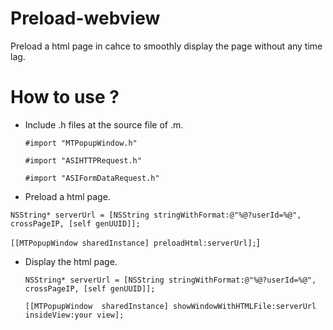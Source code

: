 # Preload-webview
 Preload a html page in cahce to smoothly display the page without any time lag. 
 

# How to use ? 

- Include .h files at the source file of .m.

  `#import "MTPopupWindow.h"`

  `#import "ASIHTTPRequest.h"`

  `#import "ASIFormDataRequest.h"`
  

- Preload a html page. 

 `NSString* serverUrl = [NSString stringWithFormat:@"%@?userId=%@", crossPageIP, [self genUUID]];`
  
  `[[MTPopupWindow sharedInstance] preloadHtml:serverUrl];`]
  
- Display the html page.
 
  `NSString* serverUrl = [NSString stringWithFormat:@"%@?userId=%@", crossPageIP, [self genUUID]];`

  `[[MTPopupWindow  sharedInstance] showWindowWithHTMLFile:serverUrl insideView:your view];`
